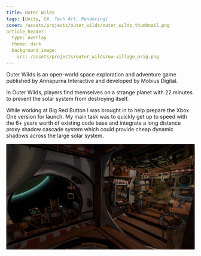 ```yaml
---
title: Outer Wilds
tags: [Unity, C#, Tech Art, Rendering]
cover: /assets/projects/outer_wilds/outer_wilds_thumbnail.png
article_header:
  type: overlay
  theme: dark
  background_image:
    src: /assets/projects/outer_wilds/ow-village_orig.png
---
```


Outer Wilds is an open-world space exploration and adventure game published by Annapurna Interactive and developed by Mobius Digital.

<!--more-->

In Outer Wilds, players find themselves on a strange planet with 22 minutes to prevent the solar system from destroying itself.

While working at Big Red Button I was brought in to help prepare the Xbox One version for launch. My main task was to quickly get up to speed with the 6+ years worth of existing code base and integrate a long distance proxy shadow cascade system which could provide cheap dynamic shadows across the large solar system.

![image](/assets/projects/outer_wilds/ow-shipinterior_orig.png)


